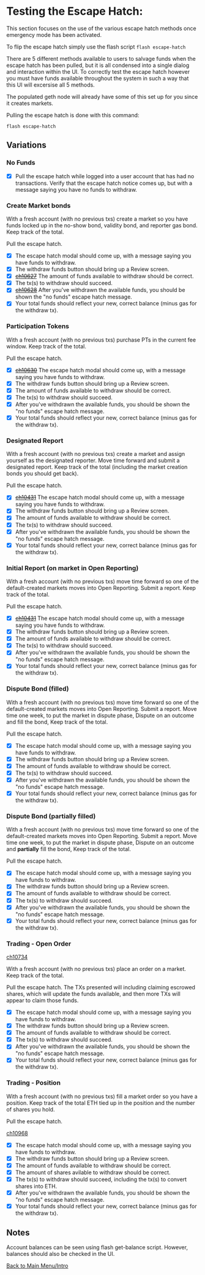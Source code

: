 # Testing the Escape Hatch:

This section focuses on the use of the various escape hatch methods once emergency mode has been activated.

To flip the escape hatch simply use the flash script `flash escape-hatch`

There are 5 different methods available to users to salvage funds when the escape hatch has been pulled, but it is all condensed into a single dialog and interaction within the UI. To correctly test the escape hatch however you must have funds available throughout the system in such a way that this UI will excersise all 5 methods.

The populated geth node will already have some of this set up for you since it creates markets.

Pulling the escape hatch is done with this command:

```
flash escape-hatch
```

## Variations

### No Funds

- [x] Pull the escape hatch while logged into a user account that has had no transactions. Verify that the escape hatch notice comes up, but with a message saying you have no funds to withdraw.

### Create Market bonds

With a fresh account (with no previous txs) create a market so you have funds locked up in the no-show bond, validity bond, and reporter gas bond. Keep track of the total.

Pull the escape hatch.

- [x] The escape hatch modal should come up, with a message saying you have funds to withdraw.
- [x] The withdraw funds button should bring up a Review screen.
- [x] ~~[ch10627](https://app.clubhouse.io/augur/story/10627/escape-hatch-with-create-market-funds-to-withdraw-incorrect)~~ The amount of funds available to withdraw should be correct. 
- [x] The tx(s) to withdraw should succeed.
- [x] ~~[ch10628](https://app.clubhouse.io/augur/story/10628/after-withdrawing-funds-review-screen-continues-to-be-shown)~~ After you've withdrawn the available funds, you should be shown the "no funds" escape hatch message. 
- [x] Your total funds should reflect your new, correct balance (minus gas for the withdraw tx).

### Participation Tokens

With a fresh account (with no previous txs) purchase PTs in the current fee window. Keep track of the total.

Pull the escape hatch.

- [x] ~~[ch10630](https://app.clubhouse.io/augur/story/10630/pts-are-not-redeemable-through-the-escape-hatch-modal)~~ The escape hatch modal should come up, with a message saying you have funds to withdraw.
- [x] The withdraw funds button should bring up a Review screen.
- [x] The amount of funds available to withdraw should be correct. 
- [x] The tx(s) to withdraw should succeed.
- [x] After you've withdrawn the available funds, you should be shown the "no funds" escape hatch message. 
- [x] Your total funds should reflect your new, correct balance (minus gas for the withdraw tx).

### Designated Report

With a fresh account (with no previous txs) create a market and assign yourself as the designated reporter. Move time forward and submit a designated report. Keep track of the total (including the market creation bonds you should get back).

Pull the escape hatch.

- [x] ~~[ch10431](https://app.clubhouse.io/augur/story/10431/escape-hatch-modal-does-not-appear)~~ The escape hatch modal should come up, with a message saying you have funds to withdraw.
- [x] The withdraw funds button should bring up a Review screen.
- [x] The amount of funds available to withdraw should be correct. 
- [x] The tx(s) to withdraw should succeed.
- [x] After you've withdrawn the available funds, you should be shown the "no funds" escape hatch message. 
- [x] Your total funds should reflect your new, correct balance (minus gas for the withdraw tx).

### Initial Report (on market in Open Reporting)

With a fresh account (with no previous txs) move time forward so one of the default-created markets moves into Open Reporting. Submit a report. Keep track of the total.

Pull the escape hatch.

- [x] ~~[ch10431](https://app.clubhouse.io/augur/story/10431/escape-hatch-modal-does-not-appear)~~ The escape hatch modal should come up, with a message saying you have funds to withdraw.
- [x] The withdraw funds button should bring up a Review screen.
- [x] The amount of funds available to withdraw should be correct. 
- [x] The tx(s) to withdraw should succeed.
- [x] After you've withdrawn the available funds, you should be shown the "no funds" escape hatch message. 
- [x] Your total funds should reflect your new, correct balance (minus gas for the withdraw tx).

### Dispute Bond (filled)

With a fresh account (with no previous txs) move time forward so one of the default-created markets moves into Open Reporting. Submit a report. Move time one week, to put the market in dispute phase, Dispute on an outcome and fill the bond, Keep track of the total.

Pull the escape hatch.

- [x] The escape hatch modal should come up, with a message saying you have funds to withdraw.
- [x] The withdraw funds button should bring up a Review screen.
- [x] The amount of funds available to withdraw should be correct. 
- [x] The tx(s) to withdraw should succeed.
- [x] After you've withdrawn the available funds, you should be shown the "no funds" escape hatch message. 
- [x] Your total funds should reflect your new, correct balance (minus gas for the withdraw tx).

### Dispute Bond (partially filled)

With a fresh account (with no previous txs) move time forward so one of the default-created markets moves into Open Reporting. Submit a report. Move time one week, to put the market in dispute phase, Dispute on an outcome and **partially** fill the bond, Keep track of the total.

Pull the escape hatch.

- [x] The escape hatch modal should come up, with a message saying you have funds to withdraw.
- [x] The withdraw funds button should bring up a Review screen.
- [x] The amount of funds available to withdraw should be correct. 
- [x] The tx(s) to withdraw should succeed.
- [x] After you've withdrawn the available funds, you should be shown the "no funds" escape hatch message. 
- [x] Your total funds should reflect your new, correct balance (minus gas for the withdraw tx).

### Trading - Open Order

[ch10734](https://app.clubhouse.io/augur/story/10734/add-shares-to-escape-hatch)

With a fresh account (with no previous txs) place an order on a market. Keep track of the total.

Pull the escape hatch. The TXs presented will including claiming escrowed shares, which will update the funds available, and then more TXs will appear to claim those funds.

- [x] The escape hatch modal should come up, with a message saying you have funds to withdraw.
- [x] The withdraw funds button should bring up a Review screen.
- [x] The amount of funds available to withdraw should be correct. 
- [x] The tx(s) to withdraw should succeed.
- [x] After you've withdrawn the available funds, you should be shown the "no funds" escape hatch message. 
- [x] Your total funds should reflect your new, correct balance (minus gas for the withdraw tx).

### Trading - Position

With a fresh account (with no previous txs) fill a market order so you have a position. Keep track of the total ETH tied up in the position and the number of shares you hold.

Pull the escape hatch.

[ch10968](https://app.clubhouse.io/augur/story/10968/escape-hatch-for-positions-is-failing)

- [x] The escape hatch modal should come up, with a message saying you have funds to withdraw.
- [x] The withdraw funds button should bring up a Review screen.
- [x] The amount of funds available to withdraw should be correct.
- [x] The amount of shares avilable to withdraw should be correct.
- [x] The tx(s) to withdraw should succeed, including the tx(s) to convert shares into ETH.
- [x] After you've withdrawn the available funds, you should be shown the "no funds" escape hatch message. 
- [x] Your total funds should reflect your new, correct balance (minus gas for the withdraw tx).

## Notes

Account balances can be seen using flash get-balance script. However, balances should also be checked in the UI.

[Back to Main Menu/Intro](https://github.com/AugurProject/augur-walkthrough/)

